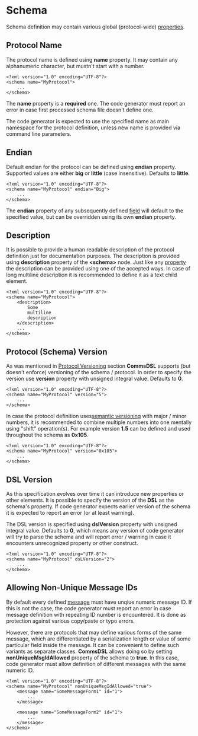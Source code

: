 # Schema
Schema definition may contain various global (protocol-wide) 
[properties](../intro/properties.md).

## Protocol Name
The protocol name is defined using **name** property. It may contain any
alphanumeric character, but mustn't start with a number. 
```
<?xml version="1.0" encoding="UTF-8"?>
<schema name="MyProtocol">
    ...
</schema>
```
The **name** property is a **required** one. The code generator must report
an error in case first processed schema file doesn't define one.

The code generator is expected to use the specified name as main namespace
for the protocol definition, unless new name is provided via command line
parameters.

## Endian
Default endian for the protocol can be defined using **endian** property. Supported
values are either **big** or **little** (case insensitive). Defaults to **little**.
```
<?xml version="1.0" encoding="UTF-8"?>
<schema name="MyProtocol" endian="Big">
    ...
</schema>
```
The **endian** property of any subsequently defined [field](../fields/fields.md) 
will default to the specified value, but can be overridden using
its own **endian** property. 

## Description
It is possible to provide a human readable description of the protocol definition
just for documentation purposes. The description is provided using **description**
property of the **&lt;schema&gt;** node. Just like any [property](../intro/properties.md)
the description can be provided using one of the accepted ways. In case of
long multiline description it is recommended to define it as a text child element.
```
<?xml version="1.0" encoding="UTF-8"?>
<schema name="MyProtocol">
    <description> 
        Some 
        multiline
        description
    </description>
    ...
</schema>
```

## Protocol (Schema) Version
As was mentioned in [Protocol Versioning](../intro/protocol_versioning.md) section
**CommsDSL** supports (but doesn't enforce) versioning of the schema / protocol.
In order to specify the version use **version** property with unsigned integral
value. Defaults to **0**.
```
<?xml version="1.0" encoding="UTF-8"?>
<schema name="MyProtocol" version="5">
    ...
</schema>
```
In case the protocol definition uses[semantic versioning](https://semver.org/) 
with major / minor numbers, it is recommended to combine multiple numbers into one
mentally using "shift" operation(s).
For example version **1.5** can be defined and used throughout the schema as **0x105**.
```
<?xml version="1.0" encoding="UTF-8"?>
<schema name="MyProtocol" version="0x105">
    ...
</schema>
```

## DSL Version
As this specification evolves over time it can introduce new properties or
other elements. It is possible to specify the version of the **DSL** as the schema's
property. If code generator expects earlier version of the schema it is expected
to report an error (or at least warning). 

The DSL version is specified using **dslVersion** property with unsigned integral
value. Defaults to **0**, which means any version of code generator will try to
parse the schema and will report error / warning in case it encounters unrecognized
property or other construct.
```
<?xml version="1.0" encoding="UTF-8"?>
<schema name="MyProtocol" dsLVersion="2">
    ...
</schema>
```

## Allowing Non-Unique Message IDs
By default every defined [message](../messages/messages.md) must have unqiue 
numeric message ID. If this is not the case, the code generator must report an
error in case message definition with repeating ID number is encountered.
It is done as protection against various copy/paste or typo errors. 

However, there are protocols that may define various forms of the same message, 
which are differentiated by a serialization length or value of some particular
field inside the message. It can be convenient to define such variants as separate
classes. **CommsDSL** allows doing so by setting **nonUniqueMsgIdAllowed** property
of the schema to **true**. In this case, code generator must allow definition of
different messages with the same numeric ID.
```
<?xml version="1.0" encoding="UTF-8"?>
<schema name="MyProtocol" nonUniqueMsgIdAllowed="true">
    <message name="SomeMessageForm1" id="1">
        ...
    </message>
    
    <message name="SomeMessageForm2" id="1">
        ...
    </message>    
</schema>
```

